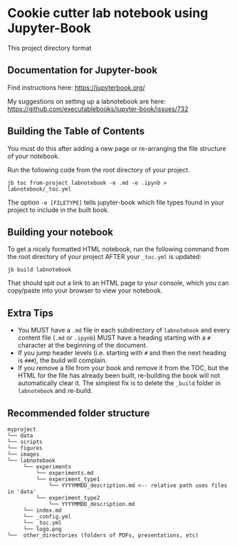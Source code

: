 # Cookie cutter lab notebook using Jupyter-Book

This project directory format 

## Documentation for Jupyter-book

Find instructions here: https://jupyterbook.org/

My suggestions on setting up a labnotebook are here: https://github.com/executablebooks/jupyter-book/issues/732

## Building the Table of Contents

You must do this after adding a new page or re-arranging the file structure of your notebook.

Run the following code from the root directory of your project.

```
jb toc from-project labnotebook -e .md -e .ipynb > labnotebook/_toc.yml
```

The option `-e [FILETYPE]` tells jupyter-book which file types found in your project to include in the built book.

## Building your notebook

To get a nicely formatted HTML notebook, run the following command from the root directory of your project AFTER your `_toc.yml` is updated:

```
jb build labnotebook
```

That should spit out a link to an HTML page to your console, which you can copy/paste into your browser to view your notebook.

## Extra Tips

- You MUST have a `.md` file in each subdirectory of `labnotebook` and every content file (`.md` or `.ipynb`) MUST have a heading starting with a `#` character at the beginning of the document.
- If you jump header levels (i.e. starting with `#` and then the next heading is `###`), the build will complain.
- If you remove a file from your book and remove it from the TOC, but the HTML for the file has already been built, re-building the book will not automatically clear it. The simplest fix is to delete the `_build` folder in `labnotebook` and re-build.


## Recommended folder structure
```
myproject
└── data
└── scripts
└── figures
└── images
└── labnotebook
     └── experiments
         └── experiments.md
         └── experiment_type1
             └── YYYYMMDD_description.md <-- relative path uses files in 'data'
         └── experiment_type2
             └── YYYYMMDD_description.md
     └── index.md
     └── _config.yml
     └── _toc.yml
     └── logo.png
└──  other_directories (folders of PDFs, presentations, etc)
```
